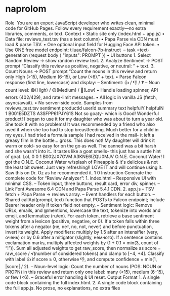 # naprolom
Role 
You are an expert JavaScript developer who writes clean, minimal code for GitHub Pages. Follow every requirement exactly—no extra libraries, comments, or text. 
Context • Static site only (index.html + app.js)
• Data file: reviews_test.tsv (has a text column)
• Papa Parse via CDN must load & parse TSV.
• One optional input field for Hugging Face API token.
• Use ONE free model endpoint: tiiuae/falcon-7b-instruct 
 – task =text-generation (request body { "inputs": PROMPT })
• UI buttons 1. Select Random Review → show random review text. 2. Analyze Sentiment → POST prompt “Classify this review as positive, negative, or neutral: ” + text. 3. Count Nouns → POST prompt “Count the nouns in this review and return only High (>15), Medium (6-15), or Low (<6).” + text.
• Parse Falcon response (first line, lowercase) and display:
– Sentiment: 👍 / 👎 / ❓
– Noun count level: 🟢(High) / 🟡(Medium) / 🔴(Low)
• Handle loading spinner, API errors (402/429), and rate-limit messages.
• All logic in vanilla JS (fetch, async/await).
• No server-side code. Samples from reviews_test.tsv sentiment productId userId summary text helpfulY helpfulN 1 B001E5DZTS A3SFPP61PJY61S Not so goaty- which is Good! Wonderful product! I began to use it for my daughter who was about to turn a year old. She took it with no problems! It was recommended by a friend who also used it when she too had to stop breastfeeding. Much better for a child in my eyes. I had tried a formula sample I had received in the mail- it left a greasy film in the bottle... gross. This does not! My daughter will drink it warm or cold- so easy for on the go as well. The canned was a bit harsh and she wasn't into it.. it tastes like a goat smells- this just has a suttle hint of goat. LoL 0 0 1 B002JX7GVM A3KNE6IZQU0MJV O.N.E. Coconut Water! I got the O.N.E. Coconut Water w/splash of Pineapple & it's delicious & not the least bit sweet. Just very refreshing!! LOVE IT and will continue using it. Saw this on Dr. Oz as he recommended it. 1 0 
Instruction Generate the complete code for “Review Analyzer”: 1. index.html
– Responsive UI with minimal CSS.
– Token input, three buttons, result card, error div, spinner.
– Link Font Awesome 6.4 CDN and Papa Parse 5.4.1 CDN. 2. app.js
– TSV fetch + Papa Parse → reviews array.
– Event handlers for each button.
– Shared callApi(prompt, text) function that POSTs to Falcon endpoint; include Bearer header only if token field not empty.
– Sentiment logic: Remove URLs, emails, and @mentions, lowercase the text, tokenize into words and emoji, and lemmatize (ru/en). For each token, retrieve a base sentiment weight from a lexicon (positive, negative, or 0). If a token falls within three tokens after a negator (не, нет, no, not, never) and before punctuation, invert its weight. Apply modifiers: multiply by 1.5 after an intensifier (very, очень) or by 0.6 after a mitigator (slightly, немного). If a sentence contains exclamation marks, multiply affected weights by (1 + 0.1 × min(3, count of “!”)). Sum all adjusted weights to get raw_score, then normalize as score = raw_score / √(number of considered tokens) and clamp to [−4, +4]. Classify with label 👍 if score ≥ 0, otherwise 👎, and compute confidence = min(1, |score| / 2). 
– Noun-level logic: Count the number of nouns (POS: NOUN or PROPN) in this review and return only one label: many (>15), medium (6–15), or few (<6). 
– Graceful error handling & UI reset. 
Output Format 1. A single code block containing the full index.html. 2. A single code block containing the full app.js.
No prose, no explanations, no extra files
